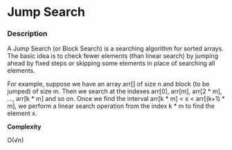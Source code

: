# Jump Search

### Description
A Jump Search (or Block Search) is a searching algorithm for sorted arrays. The basic idea is to check fewer elements (than linear search) by jumping ahead by fixed steps or skipping some elements in place of searching all elements.

For example, suppose we have an array arr[] of size n and block (to be jumped) of size m. Then we search at the indexes arr[0], arr[m], arr[2 * m], ..., arr[k * m] and so on. Once we find the interval arr[k * m] < x < arr[(k+1) * m], we perform a linear search operation from the index k * m to find the element x.

**Сomplexity** 

O(√n)